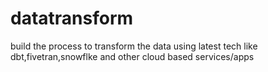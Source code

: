 # datatransform
build the process to transform the data using latest tech like dbt,fivetran,snowflke and other cloud based services/apps
